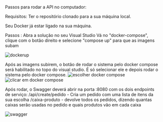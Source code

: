 Passos para rodar a API no computador:

Requisitos:
Ter o repositório clonado para a sua máquina local.

Seu Docker já estar ligado na sua máquina.

Passos :
Abra a solução no seu Visual Studio
Vá no "docker-compose", clique com o botão direito e selecione "compose up" para que as imagens subam


![dockerup](https://github.com/user-attachments/assets/f7317521-82f2-47db-903b-ef847f8c89c8)

Após as imagens subirem, o botão de rodar o sistema pelo docker compose será habilitado no topo do visual studio. É só selecionar ele e depois rodar o sistema pelo docker compose.
![escolher docker compose](https://github.com/user-attachments/assets/082c2898-e9fb-403e-b01f-2f85abfa2c03)
![clicar em docker compose](https://github.com/user-attachments/assets/d8d860d7-4a56-4f1f-ba79-c653a780d0e6)

Após rodar, o Swagger deverá abrir na porta :8080 com os dois endpoints de serviço:
/api/create/pedido - Cria um pedido com uma lista de itens da sua escolha
/caixa-produto - devolve todos os pedidos, dizendo quantas caixas serão usadas no pedido e quais produtos vão em cada caixa

![swagger](https://github.com/user-attachments/assets/0cd0a061-aa00-4e5a-b7e8-f38501f33e51)

